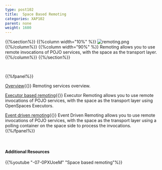 ```yaml
---
type: post102
title:  Space Based Remoting
categories: XAP102
parent: none
weight: 1600
---
```



{{%section%}}
{{%column width="10%" %}}
![remoting.png](/attachment_files/subject/remoting.png)
{{%/column%}}
{{%column width="90%" %}}
Remoting allows you to use remote invocations of POJO services, with the space as the transport layer.
{{%/column%}}
{{%/section%}}

<br>

{{%fpanel%}}

[Overview](./space-based-remoting.html){{<wbr>}}
Remoting services overview.

[Executor based remoting](./executor-based-remoting.html){{<wbr>}}
Executor Remoting allows you to use remote invocations of POJO services, with the space as the transport layer using OpenSpaces Executors.


[Event driven remoting](./event-driven-remoting.html){{<wbr>}}
Event Driven Remoting allows you to use remote invocations of POJO services, with the space as the transport layer using a polling container on the space side to process the invocations.
{{%/fpanel%}}


<br>

#### Additional Resources
{{%youtube "-07-0PXUoeM"  "Space based remoting"%}}

